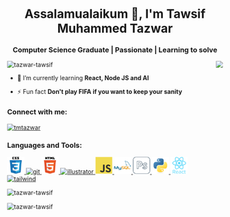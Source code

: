 <h1 align="center">Assalamualaikum 👋, I'm Tawsif Muhammed Tazwar</h1>
<h3 align="center">Computer Science Graduate | Passionate | Learning to solve</h3>

<img align="right" height="250" src="https://media.giphy.com/media/v1.Y2lkPTc5MGI3NjExY2tkcDhpeDBqM3J0bTV5cTgwbjN6OGR3eG02cmJpdHBqcWlqMHl1aiZlcD12MV9naWZzX3NlYXJjaCZjdD1n/iNJ1Ugw91wgDtHQkgS/giphy.gif"  />
<p align="left"> <img src="https://komarev.com/ghpvc/?username=tazwar-tawsif&label=Profile%20views&color=0e75b6&style=flat" alt="tazwar-tawsif" /> </p>

- 🌱 I’m currently learning **React, Node JS and AI**

- ⚡ Fun fact **Don't play FIFA if you want to keep your sanity**

<h3 align="left">Connect with me:</h3>
<p align="left">
<a href="https://linkedin.com/in/tmtazwar" target="blank"><img align="center" src="https://raw.githubusercontent.com/rahuldkjain/github-profile-readme-generator/master/src/images/icons/Social/linked-in-alt.svg" alt="tmtazwar" height="30" width="40" /></a>
</p>

<h3 align="left">Languages and Tools:</h3>
<p align="left"> <a href="https://www.w3schools.com/css/" target="_blank" rel="noreferrer"> <img src="https://raw.githubusercontent.com/devicons/devicon/master/icons/css3/css3-original-wordmark.svg" alt="css3" width="40" height="40"/> </a> <a href="https://git-scm.com/" target="_blank" rel="noreferrer"> <img src="https://www.vectorlogo.zone/logos/git-scm/git-scm-icon.svg" alt="git" width="40" height="40"/> </a> <a href="https://www.w3.org/html/" target="_blank" rel="noreferrer"> <img src="https://raw.githubusercontent.com/devicons/devicon/master/icons/html5/html5-original-wordmark.svg" alt="html5" width="40" height="40"/> </a> <a href="https://www.adobe.com/in/products/illustrator.html" target="_blank" rel="noreferrer"> <img src="https://www.vectorlogo.zone/logos/adobe_illustrator/adobe_illustrator-icon.svg" alt="illustrator" width="40" height="40"/> </a> <a href="https://developer.mozilla.org/en-US/docs/Web/JavaScript" target="_blank" rel="noreferrer"> <img src="https://raw.githubusercontent.com/devicons/devicon/master/icons/javascript/javascript-original.svg" alt="javascript" width="40" height="40"/> </a> <a href="https://www.mysql.com/" target="_blank" rel="noreferrer"> <img src="https://raw.githubusercontent.com/devicons/devicon/master/icons/mysql/mysql-original-wordmark.svg" alt="mysql" width="40" height="40"/> </a> <a href="https://www.photoshop.com/en" target="_blank" rel="noreferrer"> <img src="https://raw.githubusercontent.com/devicons/devicon/master/icons/photoshop/photoshop-line.svg" alt="photoshop" width="40" height="40"/> </a> <a href="https://www.python.org" target="_blank" rel="noreferrer"> <img src="https://raw.githubusercontent.com/devicons/devicon/master/icons/python/python-original.svg" alt="python" width="40" height="40"/> </a> <a href="https://reactjs.org/" target="_blank" rel="noreferrer"> <img src="https://raw.githubusercontent.com/devicons/devicon/master/icons/react/react-original-wordmark.svg" alt="react" width="40" height="40"/> </a> <a href="https://tailwindcss.com/" target="_blank" rel="noreferrer"> <img src="https://www.vectorlogo.zone/logos/tailwindcss/tailwindcss-icon.svg" alt="tailwind" width="40" height="40"/> </a> </p>

<p><img align="center" src="https://github-readme-stats.vercel.app/api/top-langs?username=tazwar-tawsif&show_icons=true&locale=en&layout=compact" alt="tazwar-tawsif" /></p>

<p><img align="center" src="https://github-readme-streak-stats.herokuapp.com/?user=tazwar-tawsif&" alt="tazwar-tawsif" /></p>
